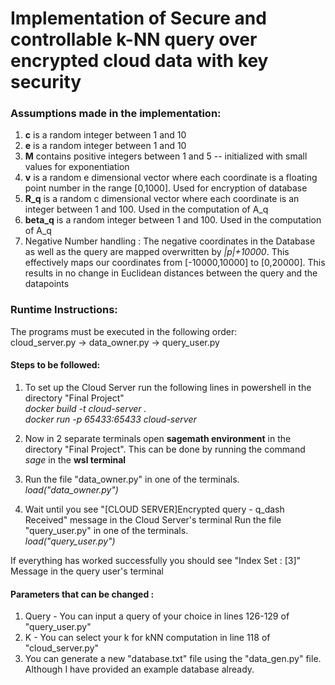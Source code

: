 # Implementation of Secure and controllable k-NN query over encrypted cloud data with key security

### Assumptions made in the implementation:

1. **c** is a random integer between 1 and 10
2. **e** is a random integer between 1 and 10
3. **M** contains positive integers between 1 and 5 -- initialized with small values for exponentiation
4. **v** is a random e dimensional vector where each coordinate is a floating point number in the range [0,1000]. Used for encryption of database
5. **R_q** is a random c dimensional vector where each coordinate is an integer between 1 and 100. Used in the computation of A_q
6. **beta_q** is a random integer between 1 and 100. Used in the computation of A_q
7. Negative Number handling : The negative coordinates in the Database as well as the query are mapped overwritten by *|p|+10000*.
   This effectively maps our coordinates from [-10000,10000] to [0,20000]. This results in no change in Euclidean distances between the query and the datapoints

### Runtime Instructions:

The programs must be executed in the following order:
<br>cloud_server.py -> data_owner.py -> query_user.py

#### Steps to be followed:

1. To set up the Cloud Server run the following lines in powershell in the directory "Final Project"
    <br>*docker build -t cloud-server .*
    <br>*docker run -p 65433:65433 cloud-server*

2. Now in 2 separate terminals open **sagemath environment** in the directory "Final Project". This can be done
by running the command *sage* in the **wsl terminal**

3. Run the file "data_owner.py" in one of the terminals.
    <br>*load("data_owner.py")*

4. Wait until you see "[CLOUD SERVER]Encrypted query - q_dash Received" message in the Cloud Server's terminal
   Run the file "query_user.py" in one of the terminals.
    <br>*load("query_user.py")*

If everything has worked successfully you should see "Index Set : [3]" Message in the query user's terminal

#### Parameters that can be changed :
1. Query - You can input a query of your choice in lines 126-129 of "query_user.py"
2. K - You can select your k for kNN computation in line 118 of "cloud_server.py"
3. You can generate a new "database.txt" file using the "data_gen.py" file. Although I have provided an example database already.
